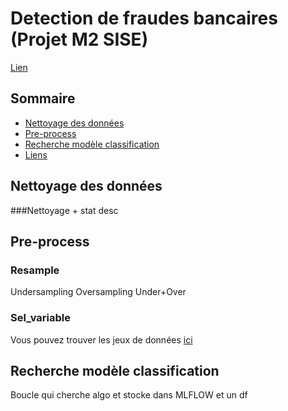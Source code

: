 # Detection de fraudes bancaires (Projet M2 SISE)


[Lien](http://gitlab.org) 


## Sommaire

 - [Nettoyage des données](#Nettoyage-des-données)
 - [Pre-process](#Pre-process)
 - [Recherche modèle classification](#Recherche-modèle-classification)
 - [Liens](#liens)


## Nettoyage des données

###Nettoyage + stat desc 

## Pre-process

### Resample
Undersampling
Oversampling
Under+Over

### Sel_variable

Vous pouvez trouver les jeux de données [ici](http://gitlab.org) 


## Recherche modèle classification

Boucle qui cherche algo et stocke dans MLFLOW et un df

## 

